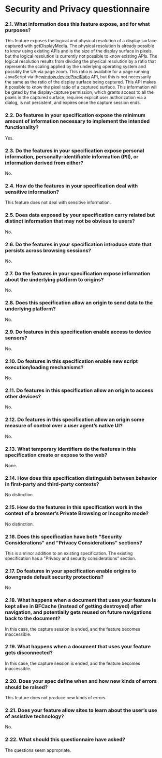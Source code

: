 # Security and Privacy questionnaire

### 2.1. What information does this feature expose, and for what purposes?

This feature exposes the logical and physical resolution of a display surface
captured with getDisplayMedia. The physical resolution is already possible to
know using existing APIs and is the size of the display surface in pixels,
but the logical resolution is currently not possible to know existing APIs.
The logical resolution results from dividing the physical resolution by a ratio
that represents the scaling applied by the underlying operating system and
possibly the UA via page zoom. This ratio is available for a page running
JavaScript via the[window.devicePixelRatio](https://developer.mozilla.org/en-US/docs/Web/API/Window/devicePixelRatio)
API, but this is not necessarily the same as the ratio of the display surface
being captured. This API makes it possible to know the pixel ratio of a captured
surface. This information will be gated by the display-capture permission,
which grants access to all the pixels in the captured surface, requires explicit
user authorization via a dialog, is not persistent, and expires once the capture
session ends.

### 2.2. Do features in your specification expose the minimum amount of information necessary to implement the intended functionality?
Yes.

### 2.3. Do the features in your specification expose personal information, personally-identifiable information (PII), or information derived from either?
No.

### 2.4. How do the features in your specification deal with sensitive information?
This feature does not deal with sensitive information.

### 2.5. Does data exposed by your specification carry related but distinct information that may not be obvious to users?
No.

### 2.6. Do the features in your specification introduce state that persists across browsing sessions?
No.

### 2.7. Do the features in your specification expose information about the underlying platform to origins?
No.

### 2.8. Does this specification allow an origin to send data to the underlying platform?
No.

### 2.9. Do features in this specification enable access to device sensors?
No.

### 2.10. Do features in this specification enable new script execution/loading mechanisms?
No.

### 2.11. Do features in this specification allow an origin to access other devices?
No.

### 2.12. Do features in this specification allow an origin some measure of control over a user agent’s native UI?
No.

### 2.13. What temporary identifiers do the features in this specification create or expose to the web?
None.

### 2.14. How does this specification distinguish between behavior in first-party and third-party contexts?
No distinction.

### 2.15. How do the features in this specification work in the context of a browser’s Private Browsing or Incognito mode?
No distinction.

### 2.16. Does this specification have both "Security Considerations" and "Privacy Considerations" sections?
This is a minor addition to an existing specification. The existing specification has a "Privacy and security considerations" section.

### 2.17. Do features in your specification enable origins to downgrade default security protections?
No

### 2.18. What happens when a document that uses your feature is kept alive in BFCache (instead of getting destroyed) after navigation, and potentially gets reused on future navigations back to the document?
In this case, the capture session is ended, and the feature becomes inaccessible.

### 2.19. What happens when a document that uses your feature gets disconnected?
In this case, the capture session is ended, and the feature becomes inaccessible.


### 2.20. Does your spec define when and how new kinds of errors should be raised?
This feature does not produce new kinds of errors.

### 2.21. Does your feature allow sites to learn about the user’s use of assistive technology?
No.

### 2.22. What should this questionnaire have asked?
The questions seem appropriate.
